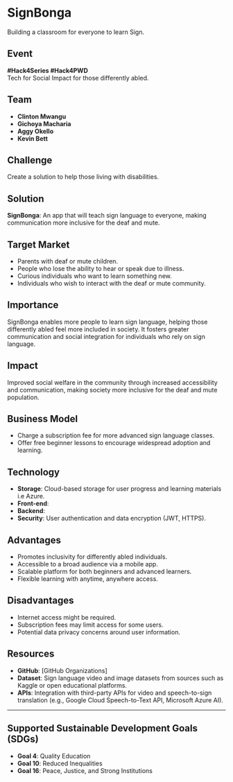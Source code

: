 # SignBonga  
Building a classroom for everyone to learn Sign.

## Event  
**#Hack4Series #Hack4PWD**  
Tech for Social Impact for those differently abled.

## Team  
- **Clinton Mwangu**  
- **Gichoya Macharia**  
- **Aggy Okello**  
- **Kevin Bett**

## Challenge  
Create a solution to help those living with disabilities.

## Solution  
**SignBonga**: An app that will teach sign language to everyone, making communication more inclusive for the deaf and mute.

## Target Market  
- Parents with deaf or mute children.  
- People who lose the ability to hear or speak due to illness.  
- Curious individuals who want to learn something new.  
- Individuals who wish to interact with the deaf or mute community.

## Importance  
SignBonga enables more people to learn sign language, helping those differently abled feel more included in society. It fosters greater communication and social integration for individuals who rely on sign language.

## Impact  
Improved social welfare in the community through increased accessibility and communication, making society more inclusive for the deaf and mute population.

## Business Model  
- Charge a subscription fee for more advanced sign language classes.  
- Offer free beginner lessons to encourage widespread adoption and learning.

## Technology  
- **Storage**: Cloud-based storage for user progress and learning materials i.e Azure.  
- **Front-end**: 
- **Backend**: 
- **Security**: User authentication and data encryption (JWT, HTTPS).

## Advantages  
- Promotes inclusivity for differently abled individuals.  
- Accessible to a broad audience via a mobile app.  
- Scalable platform for both beginners and advanced learners.  
- Flexible learning with anytime, anywhere access.

## Disadvantages  
- Internet access might be required.  
- Subscription fees may limit access for some users.  
- Potential data privacy concerns around user information.

## Resources  
- **GitHub**: [GitHub Organizations]  
- **Dataset**: Sign language video and image datasets from sources such as Kaggle or open educational platforms.  
- **APIs**: Integration with third-party APIs for video and speech-to-sign translation (e.g., Google Cloud Speech-to-Text API, Microsoft Azure AI).

---

## Supported Sustainable Development Goals (SDGs)  
- **Goal 4**: Quality Education  
- **Goal 10**: Reduced Inequalities  
- **Goal 16**: Peace, Justice, and Strong Institutions
